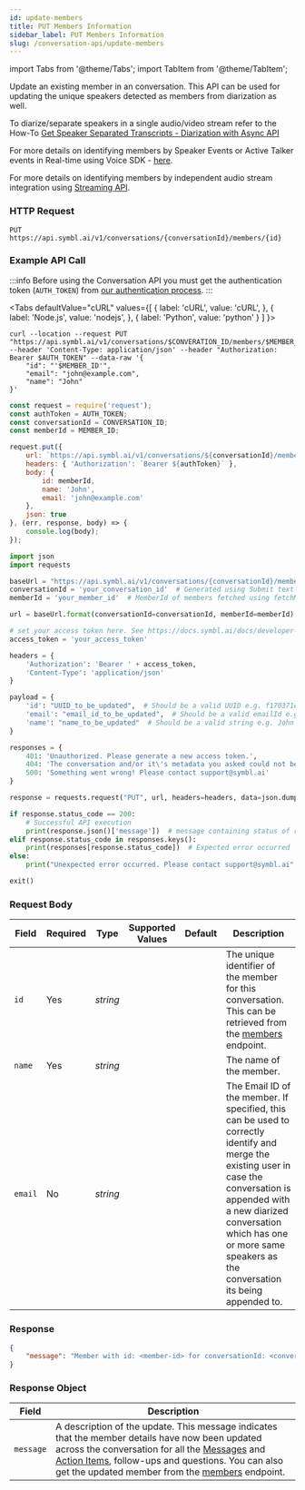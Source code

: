 ```yaml
---
id: update-members
title: PUT Members Information
sidebar_label: PUT Members Information
slug: /conversation-api/update-members
---
```


import Tabs from '@theme/Tabs';
import TabItem from '@theme/TabItem';


Update an existing member in an conversation. This API can be used for updating the unique speakers detected as members from diarization as well.

To diarize/separate speakers in a single audio/video stream refer to the How-To [Get Speaker Separated Transcripts - Diarization with Async API](/docs/async-api/tutorials/get-speaker-separation-audio-video)

For more details on identifying members by Speaker Events or Active Talker events in Real-time using Voice SDK - [here](/docs/javascript-sdk/tutorials/push-speakerevents-get-summary-url).

For more details on identifying members by independent audio stream integration using [Streaming API](/docs/streamingapi/overview/configuration).

### HTTP Request

`PUT https://api.symbl.ai/v1/conversations/{conversationId}/members/{id}`


### Example API Call

:::info
Before using the Conversation API you must get the authentication token (`AUTH_TOKEN`) from [our authentication process](/docs/developer-tools/authentication).
:::

<Tabs
  defaultValue="cURL"
  values={[
    { label: 'cURL', value: 'cURL', },
    { label: 'Node.js', value: 'nodejs', },
    { label: 'Python', value: 'python' }
  ]
}>
<TabItem value="cURL">

```shell
curl --location --request PUT "https://api.symbl.ai/v1/conversations/$CONVERATION_ID/members/$MEMBER_ID" --header 'Content-Type: application/json' --header "Authorization: Bearer $AUTH_TOKEN" --data-raw '{
    "id": "'$MEMBER_ID'",
    "email": "john@example.com",
    "name": "John"
}'
```

</TabItem>

<TabItem value="nodejs">

```js
const request = require('request');
const authToken = AUTH_TOKEN;
const conversationId = CONVERSATION_ID;
const memberId = MEMBER_ID;

request.put({
    url: `https://api.symbl.ai/v1/conversations/${conversationId}/members/${memberId}`,
    headers: { 'Authorization': `Bearer ${authToken}` },
    body: {
        id: memberId,
        name: 'John',
        email: 'john@example.com'
    },
    json: true
}, (err, response, body) => {
    console.log(body);
});
```

</TabItem>
<TabItem value="python">

```py
import json
import requests

baseUrl = "https://api.symbl.ai/v1/conversations/{conversationId}/members/{memberId}"
conversationId = 'your_conversation_id'  # Generated using Submit text end point
memberId = 'your_member_id'  # MemberId of members fetched using fetchMember API

url = baseUrl.format(conversationId=conversationId, memberId=memberId)

# set your access token here. See https://docs.symbl.ai/docs/developer-tools/authentication
access_token = 'your_access_token'

headers = {
    'Authorization': 'Bearer ' + access_token,
    'Content-Type': 'application/json'
}

payload = {
    'id': "UUID_to_be_updated",  # Should be a valid UUID e.g. f170371e-d9db-4d55-9d49-a111a89cf078
    'email': "email_id_to_be_updated",  # Should be a valid emailId e.g. John@domain.com
    'name': "name_to_be_updated"  # Should be a valid string e.g. John
}

responses = {
    401: 'Unauthorized. Please generate a new access token.',
    404: 'The conversation and/or it\'s metadata you asked could not be found, please check the input provided',
    500: 'Something went wrong! Please contact support@symbl.ai'
}

response = requests.request("PUT", url, headers=headers, data=json.dumps(payload))

if response.status_code == 200:
    # Successful API execution
    print(response.json()['message'])  # message containing status of response
elif response.status_code in responses.keys():
    print(responses[response.status_code])  # Expected error occurred
else:
    print("Unexpected error occurred. Please contact support@symbl.ai" + ", Debug Message => " + str(response.text))

exit()
```

</TabItem>
</Tabs>

### Request Body
Field | Required | Type | Supported Values | Default | Description
----- | -------  | ---- | -------- | ------- | --------- |
```id``` | Yes | *string* | | | The unique identifier of the member for this conversation. This can be retrieved from the [members](members) endpoint.
```name``` | Yes | *string* | | | The name of the member.
```email``` | No | *string* | | | The Email ID of the member. If specified, this can be used to correctly identify and merge the existing user in case the conversation is appended with a new diarized conversation which has one or more same speakers as the conversation its being appended to.

### Response

```json
{
    "message": "Member with id: <member-id> for conversationId: <conversationId> updated successfully! The update should be reflected in all messages and insights along with this conversation"
}
```

### Response Object

Field  | Description
---------- | ------- |
```message``` | A description of the update. This message indicates that the member details have now been updated across the conversation for all the [Messages](messages) and [Action Items](/docs/concepts/action-items), follow-ups and questions. You can also get the updated member from the [members](members) endpoint.
